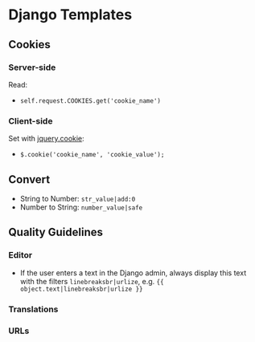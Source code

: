 # Django Templates

## Cookies

### Server-side

Read:

* ``self.request.COOKIES.get('cookie_name')``

### Client-side

Set with [jquery.cookie](https://github.com/carhartl/jquery-cookie):

* ``$.cookie('cookie_name', 'cookie_value');``


## Convert


* String to Number: ``str_value|add:0``
* Number to String: ``number_value|safe``


## Quality Guidelines

### Editor
* If the user enters a text in the Django admin, always display this text with the filters ```linebreaksbr|urlize```, e.g. ```{{ object.text|linebreaksbr|urlize }}```

### Translations

### URLs
